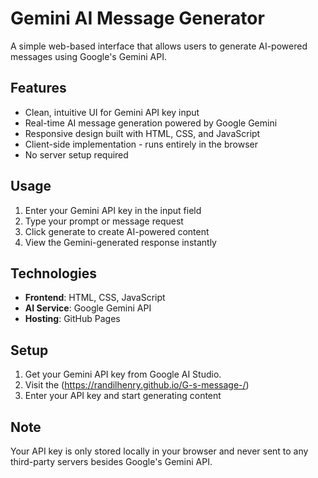 # Gemini AI Message Generator

A simple web-based interface that allows users to generate AI-powered messages using Google's Gemini API.

## Features

- Clean, intuitive UI for Gemini API key input
- Real-time AI message generation powered by Google Gemini
- Responsive design built with HTML, CSS, and JavaScript
- Client-side implementation - runs entirely in the browser
- No server setup required

## Usage

1. Enter your Gemini API key in the input field
2. Type your prompt or message request
3. Click generate to create AI-powered content
4. View the Gemini-generated response instantly

## Technologies

- **Frontend**: HTML, CSS, JavaScript
- **AI Service**: Google Gemini API
- **Hosting**: GitHub Pages

## Setup

1. Get your Gemini API key from Google AI Studio.
2. Visit the (https://randilhenry.github.io/G-s-message-/)
3. Enter your API key and start generating content

## Note

Your API key is only stored locally in your browser and never sent to any third-party servers besides Google's Gemini API.
